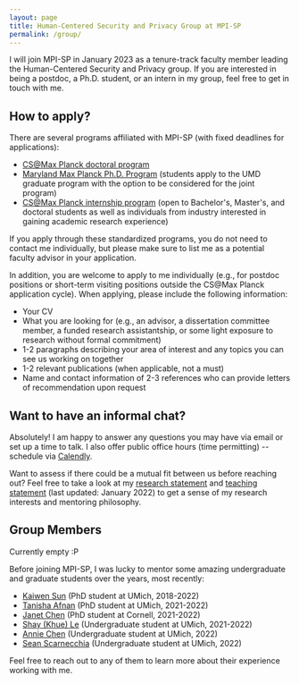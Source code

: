 ```yaml
---
layout: page
title: Human-Centered Security and Privacy Group at MPI-SP
permalink: /group/
---
```


I will join MPI-SP in January 2023 as a tenure-track faculty member leading the Human-Centered Security and Privacy group. If you are interested in being a postdoc, a Ph.D. student, or an intern in my group, feel free to get in touch with me.

<h2>How to apply?</h2>

There are several programs affiliated with MPI-SP (with fixed deadlines for applications):

<ul>
<li><a href="https://www.cis.mpg.de/cs-max-planck/">CS@Max Planck doctoral program</a></li>
<li><a href="https://www.cs.umd.edu/maryland-max-planck">Maryland Max Planck Ph.D. Program</a> (students apply to the UMD graduate program with the option to be considered for the joint program)</li>
<li><a href="https://www.cis.mpg.de/internships/">CS@Max Planck internship program</a> (open to Bachelor's, Master's, and doctoral students as well as individuals from industry interested in gaining academic research experience)</li>
</ul>

If you apply through these standardized programs, you do not need to contact me individually, but please make sure to list me as a potential faculty advisor in your application.

In addition, you are welcome to apply to me individually (e.g., for postdoc positions or short-term visiting positions outside the CS@Max Planck application cycle). When applying, please include the following information:

<ul>
<li>Your CV</li>
<li>What you are looking for (e.g., an advisor, a dissertation committee member, a funded research assistantship, or some light exposure to research without formal commitment)</li>
<li>1-2 paragraphs describing your area of interest and any topics you can see us working on together</li>
<li>1-2 relevant publications (when applicable, not a must)</li>
<li>Name and contact information of 2-3 references who can provide letters of recommendation upon request</li>
</ul>

<h2>Want to have an informal chat?</h2>

Absolutely! I am happy to answer any questions you may have via email or set up a time to talk. I also offer public office hours (time permitting) -- schedule via <a href="https://calendly.com/yixinz">Calendly</a>.

Want to assess if there could be a mutual fit between us before reaching out? Feel free to take a look at my <a target="_blank" href="https://yixinzou.github.io/statements/zou-research.pdf">research statement</a> and <a target="_blank" href="https://yixinzou.github.io/statements/zou-teaching.pdf">teaching statement</a> (last updated: January 2022) to get a sense of my research interests and mentoring philosophy.

<h2>Group Members</h2>

Currently empty :P 

Before joining MPI-SP, I was lucky to mentor some amazing undergraduate and graduate students over the years, most recently:

<ul>
<li><a href="https://www.kaiwensun.info/">Kaiwen Sun</a> (PhD student at UMich, 2018-2022)</li>
<li><a href="https://www.linkedin.com/in/tanisha-afnan/">Tanisha Afnan</a> (PhD student at UMich, 2021-2022)</li>
<li><a href="https://janetchen.ca/">Janet Chen</a> (PhD student at Cornell, 2021-2022)</li>
<li><a href="https://www.linkedin.com/in/khue-le/">Shay (Khue) Le</a> (Undergraduate student at UMich, 2021-2022)</li>
<li><a href="https://www.linkedin.com/in/anniechen10/">Annie Chen</a> (Undergraduate student at UMich, 2022)</li>
<li><a href="https://www.linkedin.com/in/sean-scarnecchia/">Sean Scarnecchia</a> (Undergraduate student at UMich, 2022)</li>
</ul>

Feel free to reach out to any of them to learn more about their experience working with me.